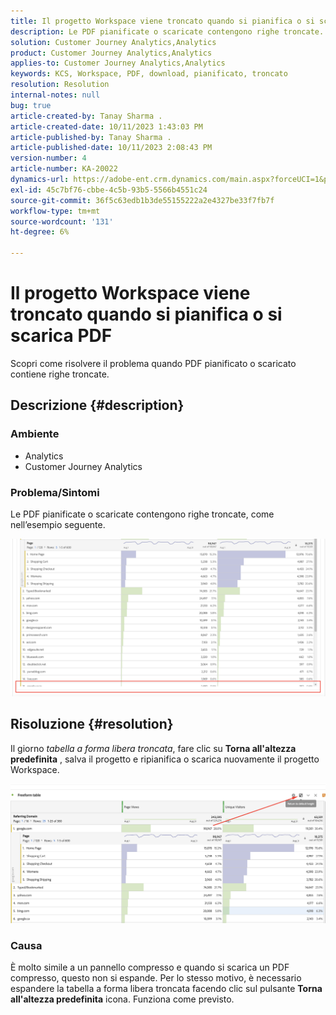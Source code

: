 ```yaml
---
title: Il progetto Workspace viene troncato quando si pianifica o si scarica PDF
description: Le PDF pianificate o scaricate contengono righe troncate.
solution: Customer Journey Analytics,Analytics
product: Customer Journey Analytics,Analytics
applies-to: Customer Journey Analytics,Analytics
keywords: KCS, Workspace, PDF, download, pianificato, troncato
resolution: Resolution
internal-notes: null
bug: true
article-created-by: Tanay Sharma .
article-created-date: 10/11/2023 1:43:03 PM
article-published-by: Tanay Sharma .
article-published-date: 10/11/2023 2:08:43 PM
version-number: 4
article-number: KA-20022
dynamics-url: https://adobe-ent.crm.dynamics.com/main.aspx?forceUCI=1&pagetype=entityrecord&etn=knowledgearticle&id=17267216-3c68-ee11-9ae7-6045bd0063aa
exl-id: 45c7bf76-cbbe-4c5b-93b5-5566b4551c24
source-git-commit: 36f5c63edb1b3de55155222a2e4327be33f7fb7f
workflow-type: tm+mt
source-wordcount: '131'
ht-degree: 6%

---
```


# Il progetto Workspace viene troncato quando si pianifica o si scarica PDF


Scopri come risolvere il problema quando PDF pianificato o scaricato contiene righe troncate.

## Descrizione {#description}


### Ambiente

- Analytics
- Customer Journey Analytics




### Problema/Sintomi

Le PDF pianificate o scaricate contengono righe troncate, come nell’esempio seguente.

![](assets/___18267216-3c68-ee11-9ae7-6045bd0063aa___.png)


## Risoluzione {#resolution}


Il giorno *tabella a forma libera troncata*, fare clic su <b>Torna all&#39;altezza predefinita</b> , salva il progetto e ripianifica o scarica nuovamente il progetto Workspace.

![](assets/e9fea250-d7fc-ec11-82e5-000d3a3b090d.png)

### Causa

È molto simile a un pannello compresso e quando si scarica un PDF compresso, questo non si espande.
Per lo stesso motivo, è necessario espandere la tabella a forma libera troncata facendo clic sul pulsante <b>Torna all&#39;altezza predefinita</b> icona. Funziona come previsto.
